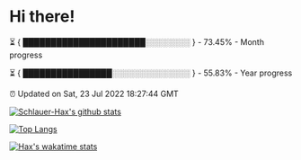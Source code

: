 # Hi there!

⏳ { ██████████████████████░░░░░░░░ } - 73.45% - Month progress

⏳ { ████████████████░░░░░░░░░░░░░░ } - 55.83% - Year progress

⏰ Updated on Sat, 23 Jul 2022 18:27:44 GMT


[![Schlauer-Hax's github stats](https://github-readme-stats.vercel.app/api?username=Schlauer-Hax&show_icons=true&theme=dark&count_private=true)](https://github.com/Schlauer-Hax)


[![Top Langs](https://github-readme-stats.vercel.app/api/top-langs/?username=Schlauer-Hax&layout=compact&theme=dark)](https://github.com/Schlauer-Hax?tab=repositories)


[![Hax's wakatime stats](https://github-readme-stats.vercel.app/api/wakatime?username=Hax&theme=dark)](https://wakatime.com/@Hax)

